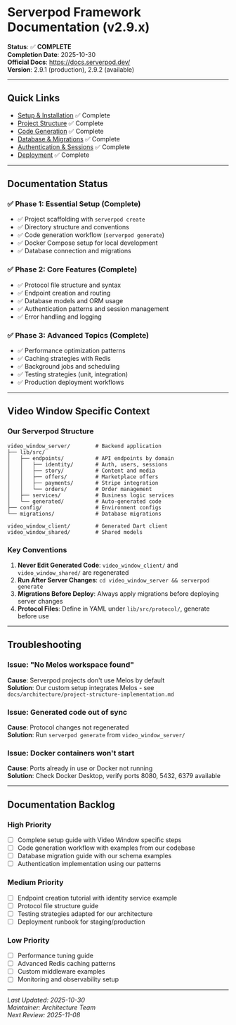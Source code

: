 # Serverpod Framework Documentation (v2.9.x)

**Status**: ✅ **COMPLETE**  
**Completion Date**: 2025-10-30  
**Official Docs**: https://docs.serverpod.dev/  
**Version**: 2.9.1 (production), 2.9.2 (available)

---

## Quick Links

- [Setup & Installation](./01-setup-installation.md) ✅ Complete
- [Project Structure](./02-project-structure.md) ✅ Complete  
- [Code Generation](./03-code-generation.md) ✅ Complete
- [Database & Migrations](./04-database-migrations.md) ✅ Complete
- [Authentication & Sessions](./05-authentication-sessions.md) ✅ Complete
- [Deployment](./06-deployment.md) ✅ Complete

---

## Documentation Status

### ✅ Phase 1: Essential Setup (Complete)
- ✅ Project scaffolding with `serverpod create`
- ✅ Directory structure and conventions
- ✅ Code generation workflow (`serverpod generate`)
- ✅ Docker Compose setup for local development
- ✅ Database connection and migrations

### ✅ Phase 2: Core Features (Complete)
- ✅ Protocol file structure and syntax
- ✅ Endpoint creation and routing
- ✅ Database models and ORM usage
- ✅ Authentication patterns and session management
- ✅ Error handling and logging

### ✅ Phase 3: Advanced Topics (Complete)
- ✅ Performance optimization patterns
- ✅ Caching strategies with Redis
- ✅ Background jobs and scheduling
- ✅ Testing strategies (unit, integration)
- ✅ Production deployment workflows

---

## Video Window Specific Context

### Our Serverpod Structure

```
video_window_server/        # Backend application
├── lib/src/
│   ├── endpoints/          # API endpoints by domain
│   │   ├── identity/       # Auth, users, sessions
│   │   ├── story/          # Content and media
│   │   ├── offers/         # Marketplace offers
│   │   ├── payments/       # Stripe integration
│   │   └── orders/         # Order management
│   ├── services/           # Business logic services
│   └── generated/          # Auto-generated code
├── config/                 # Environment configs
└── migrations/             # Database migrations

video_window_client/        # Generated Dart client
video_window_shared/        # Shared models
```

### Key Conventions

1. **Never Edit Generated Code**: `video_window_client/` and `video_window_shared/` are regenerated
2. **Run After Server Changes**: `cd video_window_server && serverpod generate`
3. **Migrations Before Deploy**: Always apply migrations before deploying server changes
4. **Protocol Files**: Define in YAML under `lib/src/protocol/`, generate before use

---

## Troubleshooting

### Issue: "No Melos workspace found"
**Cause**: Serverpod projects don't use Melos by default  
**Solution**: Our custom setup integrates Melos - see `docs/architecture/project-structure-implementation.md`

### Issue: Generated code out of sync
**Cause**: Protocol changes not regenerated  
**Solution**: Run `serverpod generate` from `video_window_server/`

### Issue: Docker containers won't start
**Cause**: Ports already in use or Docker not running  
**Solution**: Check Docker Desktop, verify ports 8080, 5432, 6379 available

---

## Documentation Backlog

### High Priority
- [ ] Complete setup guide with Video Window specific steps
- [ ] Code generation workflow with examples from our codebase
- [ ] Database migration guide with our schema examples
- [ ] Authentication implementation using our patterns

### Medium Priority
- [ ] Endpoint creation tutorial with identity service example
- [ ] Protocol file structure guide
- [ ] Testing strategies adapted for our architecture
- [ ] Deployment runbook for staging/production

### Low Priority
- [ ] Performance tuning guide
- [ ] Advanced Redis caching patterns
- [ ] Custom middleware examples
- [ ] Monitoring and observability setup

---

*Last Updated: 2025-10-30*  
*Maintainer: Architecture Team*  
*Next Review: 2025-11-08*
